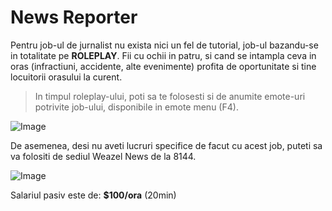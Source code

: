 # News Reporter

Pentru job-ul de jurnalist nu exista nici un fel de tutorial, job-ul bazandu-se in totalitate pe **ROLEPLAY**. Fii cu ochii in patru, si cand se intampla ceva in oras (infractiuni, accidente, alte evenimente) profita de oportunitate si tine locuitorii orasului la curent. 

> In timpul roleplay-ului, poti sa te folosesti si de anumite emote-uri potrivite job-ului, disponibile in emote menu (F4).

![Image](https://kappa.lol/Uj0Q1o)

De asemenea, desi nu aveti lucruri specifice de facut cu acest job, puteti sa va folositi de sediul Weazel News de la 8144. 

![Image](https://kappa.lol/v63LF-)

Salariul pasiv este de: **$100/ora** (20min) 
